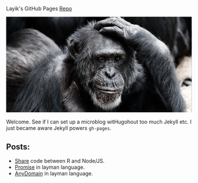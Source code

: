 Layik's GitHub Pages [Repo](https://github.com/layik/layik.github.io)

![Image from PixaBay](/images/pixabay.png)

Welcome. See if I can set up a microblog witHugohout too much Jekyll etc. I just became aware Jekyll powers `gh-pages`.

Posts:
- 
* [Share](https://layik.github.io/sharedjs) code between R and Node/JS.
* [Promise](https://layik.github.io/jspromise) in layman language.
* [AnyDomain](https://layik.github.io/anydomain) in layman language.

